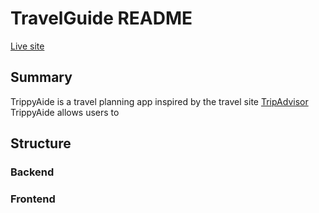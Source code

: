 # TravelGuide README
[Live site](http://trippyaide.herokuapp.com/)
## Summary
TrippyAide is a travel planning app inspired by the travel site [TripAdvisor](https://tripadvisor.com)
TrippyAide allows users to 
## Structure
### Backend
### Frontend